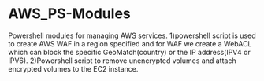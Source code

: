 # AWS_PS-Modules
Powershell modules for managing AWS services.
1)powershell script is used to create AWS WAF in a region specified and for WAF we create a WebACL which can block the specific GeoMatch(country) or the IP address(IPV4 or IPV6).
2)Powershell script to remove unencrypted volumes and attach encrypted volumes to the EC2 instance.
